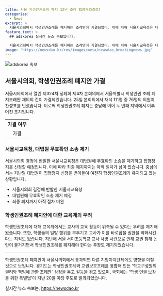 ```yaml
---
title: 서울 학생인권조례 폐지 12년 조례 법정재의결로!
categories:
  - News
excerpt: >
  서울시의회에서 학생인권조례를 폐지하는 조례안이 가결되었다. 이에 대해 서울시교육청은 대법원에 무효확인 소송을 제기하고 집행정지를 신청할 예정이다. 이로써 서울은 충남에 이어 두 번째로 학생인권조례 폐지를 결정했다. 이 조례에는 교사의 교육 활동이 위축될 우려와 관련된 논란이 있었으며, 교원 권리를 보호하기 위한 시책이 필요하다는 의견도 나온 바 있다. 지난 20일엔 학생 인권 보장을 위한 특별법이 발의되며 이에 관한 논의가 이어질 전망이다.
feature_text: >
  ## adskorea 실시간 뉴스 속보입니다.

  서울시의회에서 학생인권조례를 폐지하는 조례안이 가결되었다. 이에 대해 서울시교육청은 대법원에 무효확인 소송을 제기하고 집행정지를 신청할 예정이다. 이로써 서울은 충남에 이어 두 번째로 학생인권조례 폐지를 결정했다. 이 조례에는 교사의 교육 활동이 위축될 우려와 관련된 논란이 있었으며, 교원 권리를 보호하기 위한 시책이 필요하다는 의견도 나온 바 있다. 지난 20일엔 학생 인권 보장을 위한 특별법이 발의되며 이에 관한 논의가 이어질 전망이다.
image: 'https://newsdao.kr/res/images/meta/newsdao_breakingnews.jpg'
---
```


<p><img src="https://newsdao.kr/res/images/meta/newsdao_breakingnews.jpg" alt="adskorea 속보" /></p>

<h2 data-ke-size="size26">서울시의회, 학생인권조례 폐지안 가결</h2>

<p data-ke-size="size16">서울시의회에서 열린 제324차 정례회 제4차 본회의에서 서울특별시 학생인권 조례 폐지조례안 재의의 건이 가결되었습니다. 25일 본회의에서 재석 111명 중 76명의 의원이 찬성표를 던졌습니다. 이로써 학생인권조례 폐지는 충남에 이어 두 번째 지역에서 이루어진 조치입니다. </p>

<table>
  <tr>
    <td style="text-align: center; height: 17px;"><b>가결 여부</b></td>
  </tr>
  <tr>
    <td style="text-align: center;">가결</td>
  </tr>
</table>

<h3 data-ke-size="size22">서울시교육청, 대법원 무효확인 소송 제기</h3>

<p data-ke-size="size16">서울시의회 결정에 반발한 서울시교육청은 대법원에 무효확인 소송을 제기하고 집행정지를 신청할 예정입니다. 이에 따라 최종 폐지까지는 아직 절차가 남아 있습니다. 충남에서는 지난달 대법원이 집행정지 신청을 받아들여 여전히 학생인권조례가 유지되고 있는 상황입니다. </p>

<ul>
  <li>서울시의회 결정에 반발한 서울시교육청</li>
  <li>대법원에 무효확인 소송 제기 예정</li>
  <li>최종 폐지까지 아직 절차 미완</li>
</ul>

<h3 data-ke-size="size22">학생인권조례 폐지안에 대한 교육계의 우려</h3>

<p data-ke-size="size16">학생인권조례에 대해 교육계에서는 교사의 교육 활동이 위축될 수 있다는 우려를 제기해왔습니다. 또한, 학생들의 일탈 행위를 부추기고 교사가 이를 바로잡을 권한을 약화시킨다는 지적도 있습니다. 지난해 서울 서이초등학교 교사 사망 사건으로 인해 교권 침해 논란이 불거지면서 학생인권조례를 폐지해야 한다는 주장도 제기되었습니다. </p>

<hr>

<p data-ke-size="size16">학생인권조례 폐지안이 서울시의회에서 통과되면 다른 지방자치단체에도 영향을 미칠 것으로 보입니다. 경기도는 학생인권조례와 교권보호조례를 통합해 만든 '학교구성원의 권리와 책임에 관한 조례안' 상정을 두고 갈등을 겪고 있으며, 국회에는 '학생 인권 보장을 위한 특별법'이 지난 20일 야당 주도로 발의되었습니다. </p>
실시간 뉴스 속보는, <a href="https://newsdao.kr" rel="dofollow">https://newsdao.kr</a>


